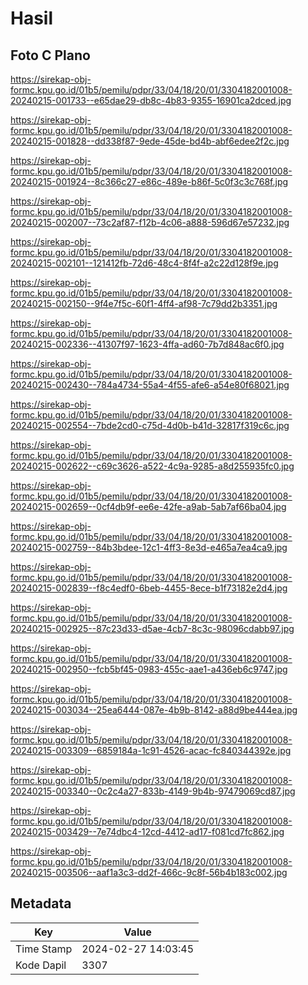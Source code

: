 # Hasil

## Foto C Plano

https://sirekap-obj-formc.kpu.go.id/01b5/pemilu/pdpr/33/04/18/20/01/3304182001008-20240215-001733--e65dae29-db8c-4b83-9355-16901ca2dced.jpg

https://sirekap-obj-formc.kpu.go.id/01b5/pemilu/pdpr/33/04/18/20/01/3304182001008-20240215-001828--dd338f87-9ede-45de-bd4b-abf6edee2f2c.jpg

https://sirekap-obj-formc.kpu.go.id/01b5/pemilu/pdpr/33/04/18/20/01/3304182001008-20240215-001924--8c366c27-e86c-489e-b86f-5c0f3c3c768f.jpg

https://sirekap-obj-formc.kpu.go.id/01b5/pemilu/pdpr/33/04/18/20/01/3304182001008-20240215-002007--73c2af87-f12b-4c06-a888-596d67e57232.jpg

https://sirekap-obj-formc.kpu.go.id/01b5/pemilu/pdpr/33/04/18/20/01/3304182001008-20240215-002101--121412fb-72d6-48c4-8f4f-a2c22d128f9e.jpg

https://sirekap-obj-formc.kpu.go.id/01b5/pemilu/pdpr/33/04/18/20/01/3304182001008-20240215-002150--9f4e7f5c-60f1-4ff4-af98-7c79dd2b3351.jpg

https://sirekap-obj-formc.kpu.go.id/01b5/pemilu/pdpr/33/04/18/20/01/3304182001008-20240215-002336--41307f97-1623-4ffa-ad60-7b7d848ac6f0.jpg

https://sirekap-obj-formc.kpu.go.id/01b5/pemilu/pdpr/33/04/18/20/01/3304182001008-20240215-002430--784a4734-55a4-4f55-afe6-a54e80f68021.jpg

https://sirekap-obj-formc.kpu.go.id/01b5/pemilu/pdpr/33/04/18/20/01/3304182001008-20240215-002554--7bde2cd0-c75d-4d0b-b41d-32817f319c6c.jpg

https://sirekap-obj-formc.kpu.go.id/01b5/pemilu/pdpr/33/04/18/20/01/3304182001008-20240215-002622--c69c3626-a522-4c9a-9285-a8d255935fc0.jpg

https://sirekap-obj-formc.kpu.go.id/01b5/pemilu/pdpr/33/04/18/20/01/3304182001008-20240215-002659--0cf4db9f-ee6e-42fe-a9ab-5ab7af66ba04.jpg

https://sirekap-obj-formc.kpu.go.id/01b5/pemilu/pdpr/33/04/18/20/01/3304182001008-20240215-002759--84b3bdee-12c1-4ff3-8e3d-e465a7ea4ca9.jpg

https://sirekap-obj-formc.kpu.go.id/01b5/pemilu/pdpr/33/04/18/20/01/3304182001008-20240215-002839--f8c4edf0-6beb-4455-8ece-b1f73182e2d4.jpg

https://sirekap-obj-formc.kpu.go.id/01b5/pemilu/pdpr/33/04/18/20/01/3304182001008-20240215-002925--87c23d33-d5ae-4cb7-8c3c-98096cdabb97.jpg

https://sirekap-obj-formc.kpu.go.id/01b5/pemilu/pdpr/33/04/18/20/01/3304182001008-20240215-002950--fcb5bf45-0983-455c-aae1-a436eb6c9747.jpg

https://sirekap-obj-formc.kpu.go.id/01b5/pemilu/pdpr/33/04/18/20/01/3304182001008-20240215-003034--25ea6444-087e-4b9b-8142-a88d9be444ea.jpg

https://sirekap-obj-formc.kpu.go.id/01b5/pemilu/pdpr/33/04/18/20/01/3304182001008-20240215-003309--6859184a-1c91-4526-acac-fc840344392e.jpg

https://sirekap-obj-formc.kpu.go.id/01b5/pemilu/pdpr/33/04/18/20/01/3304182001008-20240215-003340--0c2c4a27-833b-4149-9b4b-97479069cd87.jpg

https://sirekap-obj-formc.kpu.go.id/01b5/pemilu/pdpr/33/04/18/20/01/3304182001008-20240215-003429--7e74dbc4-12cd-4412-ad17-f081cd7fc862.jpg

https://sirekap-obj-formc.kpu.go.id/01b5/pemilu/pdpr/33/04/18/20/01/3304182001008-20240215-003506--aaf1a3c3-dd2f-466c-9c8f-56b4b183c002.jpg


## Metadata

| Key        | Value               |
| ---------- | ------------------- |
| Time Stamp | 2024-02-27 14:03:45 |
| Kode Dapil | 3307                |



